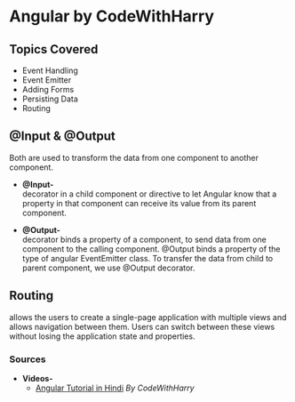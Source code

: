 # Angular by CodeWithHarry

## Topics Covered

- Event Handling
- Event Emitter
- Adding Forms
- Persisting Data
- Routing

## @Input & @Output

Both are used to transform the data from one component to another component.  

- **@Input-**  
decorator in a child component or directive to let Angular know that a property in that component can receive its value from its parent component.

- **@Output-**  
decorator binds a property of a component, to send data from one component to the calling component. @Output binds a property of the type of angular EventEmitter class. To transfer the data from child to parent component, we use @Output decorator.

## Routing

allows the users to create a single-page application with multiple views and allows navigation between them. Users can switch between these views without losing the application state and properties.

### Sources

- **Videos-**
  - [Angular Tutorial in Hindi](https://www.youtube.com/watch?v=0LhBvp8qpro) _By CodeWithHarry_
